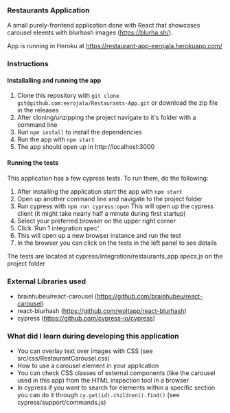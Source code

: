 ### Restaurants Application
A small purely-frontend application done with React that showcases carousel eleents with blurhash images (https://blurha.sh/).

App is running in Heroku at https://restaurant-app-eerojala.herokuapp.com/

### Instructions
#### Installalling and running the app
1. Clone this repository with ```git clone git@github.com:eerojala/Restaurants-App.git``` or download the zip file in the releases
2. After cloning/unzipping the project navigate to it's folder with a command line
3. Run ```npm install``` to install the dependencies
4. Run the app with ```npm start```
5. The app should open up in http://localhost:3000

#### Running the tests
This application has a few cypress tests. To run them, do the following:
1. After installing the application start the app with ```npm start```
2. Open up another command line and navigate to the project folder
3. Run cypress with ```npm run cypress:open``` This will open up the cypress client (it might take nearly half a minute during first startup)
4. Select your preferred browser on the upper right corner
5. Click 'Run 1 integration spec'
6. This will open up a new browser instance and run the test
7. In the browser you can click on the tests in the left panel to see details

The tests are located at cypress/integration/restaurants_app.specs.js on the project folder

### External Libraries used
* brainhubeu/react-carousel (https://github.com/brainhubeu/react-carousel)
* react-blurhash (https://github.com/woltapp/react-blurhash)
* cypress (https://github.com/cypress-io/cypress)

### What did I learn during developing this application
* You can overlay text over images with CSS (see src/css/RestaurantCarousel.css)
* How to use a carousel element in your application
* You can check CSS classes of external components (like the carousel used in this app) from the HTML inspection tool in a browser
* In cypress if you want to search for elements within a specific section you can do it through ```cy.get(id).children().find()``` (see cypress/support/commands.js)

